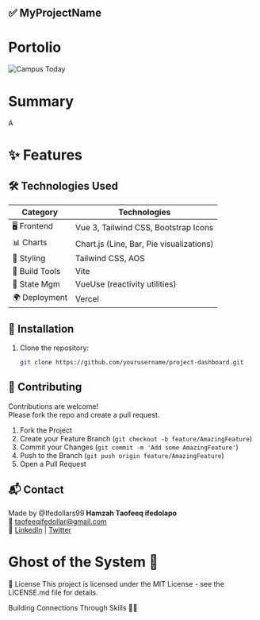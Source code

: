 ## ✅ MyProjectName
 

# Portolio 
![Campus Today](./public/images/.png)


# Summary
A 

# ✨ Features
 


## 🛠️ Technologies Used
| Category        | Technologies                          |
|-----------------|---------------------------------------|
| 🖥️ Frontend     | Vue 3, Tailwind CSS, Bootstrap Icons  |
| 📊 Charts       |Chart.js (Line, Bar, Pie visualizations)|
| 🎨 Styling      | Tailwind CSS, AOS                     |
| 🚀 Build Tools  | 	Vite                                 |
| 🧠 State Mgm    | VueUse   (reactivity utilities)       | 
| 🌍 Deployment   | Vercel                                |

## 🚀 Installation

1. Clone the repository:
   ```bash
   git clone https://github.com/yourusername/project-dashboard.git

## 🤝 Contributing
Contributions are welcome!  
Please fork the repo and create a pull request.
1. Fork the Project  
2. Create your Feature Branch (`git checkout -b feature/AmazingFeature`)  
3. Commit your Changes (`git commit -m 'Add some AmazingFeature'`)  
4. Push to the Branch (`git push origin feature/AmazingFeature`)  
5. Open a Pull Request


## 📬 Contact
Made by @Ifedollars99
**Hamzah Taofeeq ifedolapo**  
📧 taofeeqifedollar@gmail.com  
🔗 [LinkedIn](https://www.linkedin.com/in/taofeeq-ifedolapo-7890162ba?utm_source=share&utm_campaign=share_via&utm_content=profile&utm_medium=android_app) 
| [Twitter](https://x.com/IfedollarsAvr?t=KWrkgQdZLuh7Y7xaCLCWeg&s=09)
# Ghost of the System 👻

📄 License
This project is licensed under the MIT License - see the LICENSE.md file for details.

Building Connections Through Skills 🤝✨

